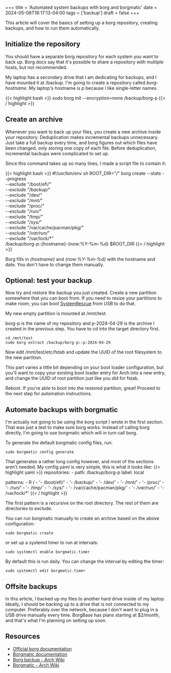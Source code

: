 +++
title = 'Automated system backups with borg and borgmatic'
date = 2024-05-08T18:17:13-04:00
tags = ['backup']
draft = false
+++

This article will cover the basics of setting up a borg repository, creating backups, and how to run them automatically.

## Initialize the repository

You should have a separate borg repository for each system you want to back up. Borg docs say that it's possible to share a repository with multiple hosts, but not recommended. 

My laptop has a secondary drive that I am dedicating for backups, and I have mounted it at /backup. I'm going to create a repository called *borg-hostname*. My laptop's hostname is *p* because I like single-letter names.

{{< highlight bash >}}
sudo borg init --encryption=none /backup/borg-p
{{< / highlight >}}
## Create an archive

Whenever you want to back up your files, you create a new archive inside your repository. Deduplication makes incremental backups unnecessary. Just take a full backup every time, and borg figures out which files have been changed, only storing one copy of each file. Before deduplication, incremental backups were complicated to set up.

Since this command takes up so many lines, I made a script file to contain it:

{{< highlight bash >}}
#!/usr/bin/env sh
ROOT_DIR="/"
borg create --stats --progress \
    --exclude "/boot/efi/*" \
    --exclude "/backup/*" \
    --exclude "/dev/*" \
    --exclude "/mnt/*" \
    --exclude "/proc/*" \
    --exclude "/run/*" \
    --exclude "/tmp/*" \
    --exclude "/sys/*" \
    --exclude "/var/cache/pacman/pkg/*" \
    --exclude "/var/run/*" \
    --exclude "/var/lock/*" \
    /backup/borg-p::{hostname}-{now:%Y-%m-%d} $ROOT_DIR
{{< / highlight >}}

Borg fills in *{hostname}* and  *{now:%Y-%m-%d}* with the hostname and date. You don't have to change them manually.

## Optional: test your backup

Now try and restore the backup you just created. Create a new partition somewhere that you can boot from. If you need to resize your partitions to make room, you can boot 
[SystemRescue](https://www.system-rescue.org/Download/) from USB to do that.

My new empty partition is mounted at /mnt/test.

borg-p is the name of my repository and p-2024-04-29 is the archive I created in the previous step. You have to cd into the target directory first.

```
cd /mnt/test
sudo borg extract /backup/borg-p::p-2024-04-29
```

Now edit /mnt/test/etc/fstab and update the UUID of the root filesystem to the new partition.

This part varies a little bit depending on your boot loader configuration, but you'll want to copy your existing boot loader entry for Arch into a new entry, and change the UUID of root partition just like you did for fstab.

Reboot. If you're able to boot into the restored partition, great! Proceed to the next step for automation instructions.

## Automate backups with borgmatic

I'm actually not going to be using the borg script I wrote in the first section. That was just a test to make sure borg works. Instead of calling borg directly, I'm going to use borgmatic which will in turn call borg.

To generate the default borgmatic config files, run:
```
sudo borgmatic config generate
```

That generates a rather long config however, and most of the sections aren't needed.
My config.yaml is very simple, this is what it looks like:
{{< highlight yaml >}}
repositories:
    - path: /backup/borg-p
      label: local

patterns:
    - R /
    - '- /boot/efi/*'
    - '- /backup/*'
    - '- /dev/*'
    - '- /mnt/*'
    - '- /proc/*'
    - '- /run/*'
    - '- /tmp/*'
    - '- /sys/*'
    - '- /var/cache/pacman/pkg/*'
    - '- /var/run/*'
    - '- /var/lock/*'
{{< / highlight >}}

The first pattern is a recursive on the root directory. The rest of them are directories to exclude.

You can run borgmatic manually to create an archive based on the above configuration:
```
sudo borgmatic create
```

or set up a systemd timer to run at intervals:
```
sudo systemctl enable borgmatic.timer
```
By default this is run daily. You can change the interval by editing the timer:
```
sudo systemctl edit borgmatic.timer
```

## Offsite backups
In this article, I backed up my files to another hard drive inside of my laptop. Ideally, I should be backing up to a drive that is not connected to my computer. Preferably over the network, because I don't want to plug in a USB drive manually every time. BorgBase has plans starting at $2/month, and that's what I'm planning on setting up soon.
## Resources
- [Official borg documentation](https://borgbackup.readthedocs.io/en/stable/index.html)
- [Borgmatic documentation](https://torsion.org/borgmatic/)
- [Borg backup - Arch Wiki](https://wiki.archlinux.org/title/Borg_backup)
- [Borgmatic - Arch Wiki](https://wiki.archlinux.org/title/Borgmatic)
